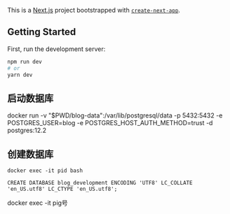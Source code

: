 This is a [Next.js](https://nextjs.org/) project bootstrapped with [`create-next-app`](https://github.com/vercel/next.js/tree/canary/packages/create-next-app).

## Getting Started

First, run the development server:

```bash
npm run dev
# or
yarn dev
```

## 启动数据库
docker run -v "$PWD/blog-data":/var/lib/postgresql/data -p 5432:5432 -e POSTGRES_USER=blog -e POSTGRES_HOST_AUTH_METHOD=trust -d postgres:12.2

## 创建数据库
```
docker exec -it pid bash

CREATE DATABASE blog_development ENCODING 'UTF8' LC_COLLATE 'en_US.utf8' LC_CTYPE 'en_US.utf8';

```


docker exec -it pig号
